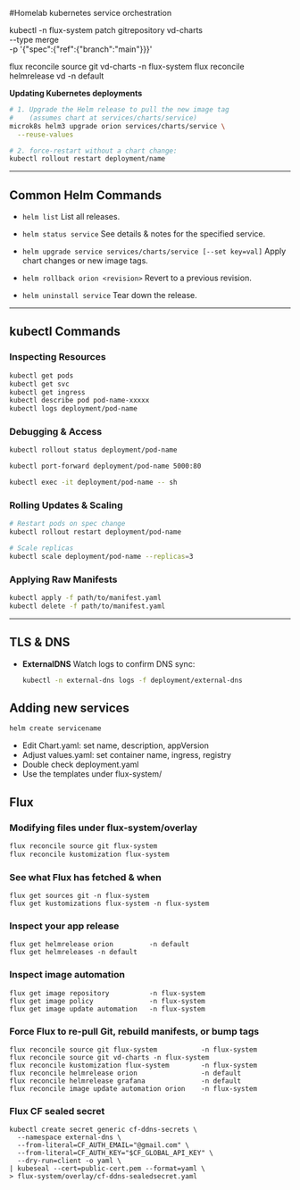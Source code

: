 #Homelab kubernetes service orchestration

kubectl -n flux-system patch gitrepository vd-charts \
  --type merge \
  -p '{"spec":{"ref":{"branch":"main"}}}'

flux reconcile source git vd-charts -n flux-system
flux reconcile helmrelease vd       -n default

**Updating Kubernetes deployments**


```bash
# 1. Upgrade the Helm release to pull the new image tag
#    (assumes chart at services/charts/service)
microk8s helm3 upgrade orion services/charts/service \
  --reuse-values

# 2. force-restart without a chart change:
kubectl rollout restart deployment/name
````

---

## Common Helm Commands

* `helm list`
  List all releases.

* `helm status service`
  See details & notes for the specified service.

* `helm upgrade service services/charts/service [--set key=val]`
  Apply chart changes or new image tags.

* `helm rollback orion <revision>`
  Revert to a previous revision.

* `helm uninstall service`
  Tear down the release.

---

## kubectl Commands

### Inspecting Resources

```bash
kubectl get pods
kubectl get svc
kubectl get ingress
kubectl describe pod pod-name-xxxxx
kubectl logs deployment/pod-name
```

### Debugging & Access

```bash
kubectl rollout status deployment/pod-name

kubectl port-forward deployment/pod-name 5000:80

kubectl exec -it deployment/pod-name -- sh
```

### Rolling Updates & Scaling

```bash
# Restart pods on spec change
kubectl rollout restart deployment/pod-name

# Scale replicas
kubectl scale deployment/pod-name --replicas=3
```

### Applying Raw Manifests

```bash
kubectl apply -f path/to/manifest.yaml
kubectl delete -f path/to/manifest.yaml
```

---

## TLS & DNS

* **ExternalDNS**
  Watch logs to confirm DNS sync:

  ```bash
  kubectl -n external-dns logs -f deployment/external-dns
  ```

## Adding new services
```bash
helm create servicename
```
- Edit Chart.yaml: set name, description, appVersion
- Adjust values.yaml: set container name, ingress, registry
- Double check deployment.yaml
- Use the templates under flux-system/


## Flux
### Modifying files under flux-system/overlay
```bash
flux reconcile source git flux-system
flux reconcile kustomization flux-system
```
### See what Flux has fetched & when
```
flux get sources git -n flux-system
flux get kustomizations flux-system -n flux-system
```

### Inspect your app release
```
flux get helmrelease orion         -n default
flux get helmreleases -n default
```

### Inspect image automation
```
flux get image repository          -n flux-system
flux get image policy              -n flux-system
flux get image update automation   -n flux-system
```

### Force Flux to re-pull Git, rebuild manifests, or bump tags
```
flux reconcile source git flux-system           -n flux-system
flux reconcile source git vd-charts -n flux-system
flux reconcile kustomization flux-system        -n flux-system
flux reconcile helmrelease orion                -n default
flux reconcile helmrelease grafana              -n default
flux reconcile image update automation orion    -n flux-system
```

### Flux CF sealed secret
```
kubectl create secret generic cf-ddns-secrets \
  --namespace external-dns \
  --from-literal=CF_AUTH_EMAIL="@gmail.com" \
  --from-literal=CF_AUTH_KEY="$CF_GLOBAL_API_KEY" \
  --dry-run=client -o yaml \
| kubeseal --cert=public-cert.pem --format=yaml \
> flux-system/overlay/cf-ddns-sealedsecret.yaml
```
